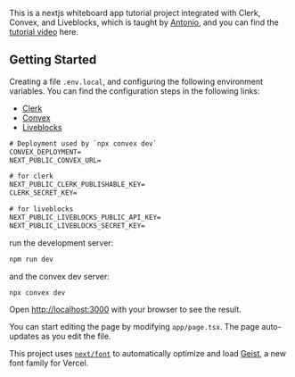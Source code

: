 This is a nextjs whiteboard app tutorial project integrated with Clerk, Convex, and Liveblocks, which is taught by [Antonio](https://github.com/AntonioErdeljac/), and you can find the [tutorial video](https://youtu.be/ADJKbuayubE?si=3H_FV09ym11ANP3m) here.

## Getting Started

Creating a file `.env.local`, and configuring the following environment variables. You can find the configuration steps in the following links:

- [Clerk](https://clerk.com/)
- [Convex](https://convex.dev/)
- [Liveblocks](https://liveblocks.io/)

```txt
# Deployment used by `npx convex dev`
CONVEX_DEPLOYMENT=
NEXT_PUBLIC_CONVEX_URL=

# for clerk
NEXT_PUBLIC_CLERK_PUBLISHABLE_KEY=
CLERK_SECRET_KEY=

# for liveblocks
NEXT_PUBLIC_LIVEBLOCKS_PUBLIC_API_KEY=
NEXT_PUBLIC_LIVEBLOCKS_SECRET_KEY=
```

run the development server:

```bash
npm run dev
```
and the convex dev server:

```bash
npx convex dev
```

Open [http://localhost:3000](http://localhost:3000) with your browser to see the result.

You can start editing the page by modifying `app/page.tsx`. The page auto-updates as you edit the file.

This project uses [`next/font`](https://nextjs.org/docs/app/building-your-application/optimizing/fonts) to automatically optimize and load [Geist](https://vercel.com/font), a new font family for Vercel.

